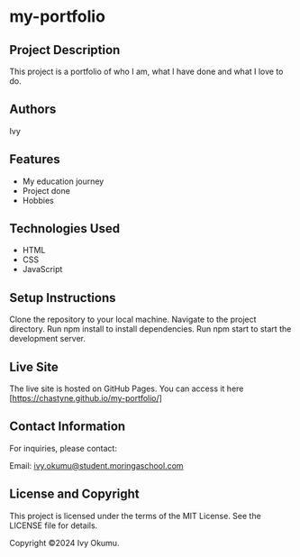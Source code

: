 # my-portfolio

## Project Description
This project is a portfolio of who I am, what I have done and what I love to do.

## Authors
Ivy

## Features
- My education journey
- Project done
- Hobbies

## Technologies Used
- HTML
- CSS
- JavaScript

## Setup Instructions
Clone the repository to your local machine.
Navigate to the project directory.
Run npm install to install dependencies.
Run npm start to start the development server.

## Live Site
The live site is hosted on GitHub Pages. You can access it here [https://chastyne.github.io/my-portfolio/]

## Contact Information
For inquiries, please contact:

Email: ivy.okumu@student.moringaschool.com

## License and Copyright
This project is licensed under the terms of the MIT License. See the LICENSE file for details.

Copyright ©2024 Ivy Okumu.
